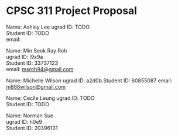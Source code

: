 # CPSC 311 Project Proposal

Name:       Ashley Lee
ugrad ID:   TODO  
Student ID: TODO  
email:

Name:       Min Seok Ray Roh  
ugrad ID:   l9x9a  
Student ID: 33737123  
email:      msroh94@gmail.com

Name:       Michelle Wilson 
ugrad ID:   a2d0b
Student ID: 60855087
email:      m888wilson@gmail.com

Name:       Cecile Leung
ugrad ID:   TODO  
Student ID: TODO  

Name:       Norman Sue  
ugrad ID:   h0e9  
Student ID: 20396131  
